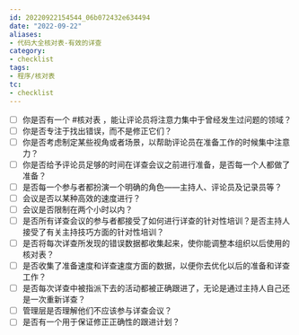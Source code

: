 ```yaml
---
id: 20220922154544_06b072432e634494
date: "2022-09-22"
aliases:
- 代码大全核对表-有效的详查
category:
- checklist
tags:
- 程序/核对表
tc:
- checklist
---
```


- [ ] 你是否有一个 #核对表 ，能让评论员将注意力集中于曾经发生过问题的领域？
- [ ] 你是否专注于找出错误，而不是修正它们？
- [ ] 你是否考虑制定某些视角或者场景，以帮助评论员在准备工作的时候集中注意力？
- [ ] 你是否给予评论员足够的时间在详查会议之前进行准备，是否每一个人都做了准备？
- [ ] 是否每一个参与者都扮演一个明确的角色——主持人、评论员及记录员等？
- [ ] 会议是否以某种高效的速度进行？
- [ ] 会议是否限制在两个小时以内？
- [ ] 是否所有详查会议的参与者都接受了如何进行详查的针对性培训？是否主持人接受了有关主持技巧方面的针对性培训？
- [ ] 是否将每次详查所发现的错误数据都收集起来，使你能调整本组织以后使用的核对表？
- [ ] 是否收集了准备速度和详查速度方面的数据，以便你去优化以后的准备和详查工作？
- [ ] 是否每次详查中被指派下去的活动都被正确跟进了，无论是通过主持人自己还是一次重新详查？
- [ ] 管理层是否理解他们不应该参与详查会议？
- [ ] 是否有一个用于保证修正正确性的跟进计划？